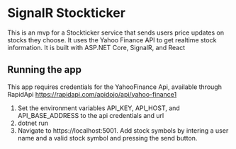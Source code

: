 # SignalR Stockticker

This is an mvp for a Stockticker service that sends users price updates on stocks they choose.
It uses the Yahoo Finance API to get realtime stock information.
It is built with ASP.NET Core, SignalR, and React

## Running the app
This app requires credentials for the YahooFinance Api, available through RapidApi https://rapidapi.com/apidojo/api/yahoo-finance1
1. Set the environment variables API_KEY, API_HOST, and API_BASE_ADDRESS to the api credentials and url
2. dotnet run
3. Navigate to https://localhost:5001. Add stock symbols by intering a user name and a valid stock symbol and pressing the send button.
 
